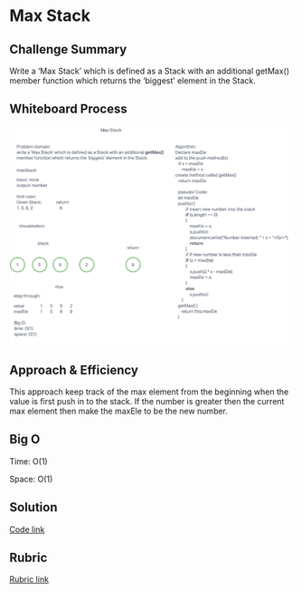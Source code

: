 # Max Stack

## Challenge Summary

<!-- Description of the challenge -->

Write a ‘Max Stack’ which is defined as a Stack with an additional getMax() member function which returns the ‘biggest’ element in the Stack.

## Whiteboard Process

<!-- Embedded whiteboard image -->

![Max Stack](./max-stack.png)

## Approach & Efficiency

<!-- What approach did you take? Why? What is the Big O space/time for this approach? -->

This approach keep track of the max element from the beginning when the value is first push in to the stack. If the number is greater then the current max element then make the maxEle to be the new number.

## Big O

Time: O(1)

Space: O(1)

## Solution

<!-- Show how to run your code, and examples of it in action -->

[Code link](./max-stack.js)

## Rubric

[Rubric link](https://docs.google.com/spreadsheets/d/1tdq-UhPuUevquj5We1OWgN93vlPhVG2JNLa1kfTtZ-0/edit#gid=1218174940)
